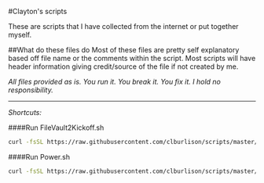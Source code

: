 #Clayton's scripts

These are scripts that I have collected from the internet or put together myself.


##What do these files do
Most of these files are pretty self explanatory based off file name or the comments within the script. Most scripts will have header information giving credit/source of the file if not created by me.

_All files provided as is. You run it. You break it. You fix it. I hold no responsibility._



---
_Shortcuts:_

####Run FileVault2Kickoff.sh
```bash
curl -fsSL https://raw.githubusercontent.com/clburlison/scripts/master/clburlison_scripts/FileVault2Kickoff/FileVault2Kickoff.sh | sh
```

####Run Power.sh
```bash
curl -fsSL https://raw.githubusercontent.com/clburlison/scripts/master/clburlison_scripts/power_info/power.sh | sh
```
